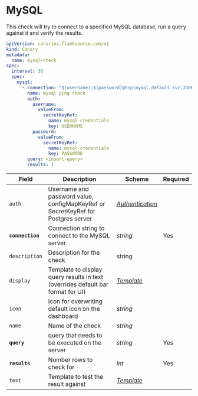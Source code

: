 # <Icon name="mysql" /> MySQL

This check will try to connect to a specified MySQL database, run a query against it and verify the results.

```yaml
apiVersion: canaries.flanksource.com/v1
kind: Canary
metadata:
  name: mysql-check
spec:
  interval: 30
  spec:
    mysql:
      - connection: "$(username):$(password)@tcp(mysql.default.svc:3306)/mysqldb"
        name: mysql ping check
        auth:
          username:
            valueFrom:
              secretKeyRef:
                name: mysql-credentials
                key: USERNAME
          password:
            valueFrom:
              secretKeyRef:
                name: mysql-credentials
                key: PASSWORD
        query: <insert-query>
        results: 1
```

| Field | Description | Scheme | Required |
| ----- | ----------- | ------ | -------- |
| `auth` | Username and password value, configMapKeyRef or SecretKeyRef for Postgres server | [*Authentication*](../reference/authentication) |  |
| **`connection`** | Connection string to connect to the MySQL server | *string* | Yes |
| `description` | Description for the check | string |  |
| `display` | Template to display query results in text (overrides default bar format for UI) | [*Template*](../concepts/templating.md) |  |
| `icon` | Icon for overwriting default icon on the dashboard | *string* |  |
| `name` | Name of the check | *string* |  |
| **`query`** | query that needs to be executed on the server | *string* | Yes |
| **`results`** | Number rows to check for | *int* | Yes |
| `test` | Template to test the result against | [*Template*](../concepts/templating.md) |  |
